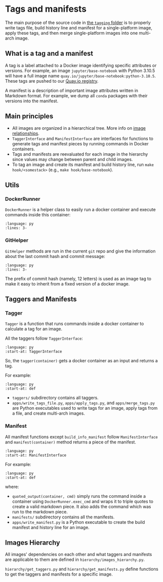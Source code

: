 # Tags and manifests

The main purpose of the source code in [the `tagging` folder](https://github.com/jupyter/docker-stacks/tree/main/tagging) is to
properly write tags file, build history line and manifest for a single-platform image,
apply these tags, and then merge single-platform images into one multi-arch image.

## What is a tag and a manifest

A tag is a label attached to a Docker image identifying specific attributes or versions.
For example, an image `jupyter/base-notebook` with Python 3.10.5 will have a full image name `quay.io/jupyter/base-notebook:python-3.10.5`.
These tags are pushed to our [Quay.io registry](https://quay.io/organization/jupyter).

A manifest is a description of important image attributes written in Markdown format.
For example, we dump all `conda` packages with their versions into the manifest.

## Main principles

- All images are organized in a hierarchical tree.
  More info on [image relationships](../using/selecting.md#image-relationships).
- `TaggerInterface` and `ManifestInterface` are interfaces for functions to generate tags and manifest pieces by running commands in Docker containers.
- Tags and manifests are reevaluated for each image in the hierarchy since values may change between parent and child images.
- To tag an image and create its manifest and build history line, run `make hook/<somestack>` (e.g., `make hook/base-notebook`).

## Utils

### DockerRunner

`DockerRunner` is a helper class to easily run a docker container and execute commands inside this container:

```{literalinclude} tagging_examples/docker_runner.py
:language: py
:lines: 3-
```

### GitHelper

`GitHelper` methods are run in the current `git` repo and give the information about the last commit hash and commit message:

```{literalinclude} tagging_examples/git_helper.py
:language: py
:lines: 3-
```

The prefix of commit hash (namely, 12 letters) is used as an image tag to make it easy to inherit from a fixed version of a docker image.

## Taggers and Manifests

### Tagger

`Tagger` is a function that runs commands inside a docker container to calculate a tag for an image.

All the taggers follow `TaggerInterface`:

```{literalinclude} ../../tagging/taggers/tagger_interface.py
:language: py
:start-at: TaggerInterface
```

So, the `tagger(container)` gets a docker container as an input and returns a tag.

For example:

```{literalinclude} ../../tagging/taggers/sha.py
:language: py
:start-at: def
```

- `taggers/` subdirectory contains all taggers.
- `apps/write_tags_file.py`, `apps/apply_tags.py`, and `apps/merge_tags.py` are Python executables used to write tags for an image, apply tags from a file, and create multi-arch images.

### Manifest

All manifest functions except `build_info_manifest` follow `ManifestInterface`
and `manifest(container)` method returns a piece of the manifest.

```{literalinclude} ../../tagging/manifests/manifest_interface.py
:language: py
:start-at: ManifestInterface
```

For example:

```{literalinclude} ../../tagging/manifests/apt_packages.py
:language: py
:start-at: def
```

where:

- `quoted_output(container, cmd)` simply runs the command inside a container using `DockerRunner.exec_cmd` and wraps it to triple quotes to create a valid markdown piece.
  It also adds the command which was run to the markdown piece.
- `manifests/` subdirectory contains all the manifests.
- `apps/write_manifest.py` is a Python executable to create the build manifest and history line for an image.

## Images Hierarchy

All images' dependencies on each other and what taggers and manifests are applicable to them are defined in `hierarchy/images_hierarchy.py`.

`hierarchy/get_taggers.py` and `hierarchy/get_manifests.py` define functions to get the taggers and manifests for a specific image.

